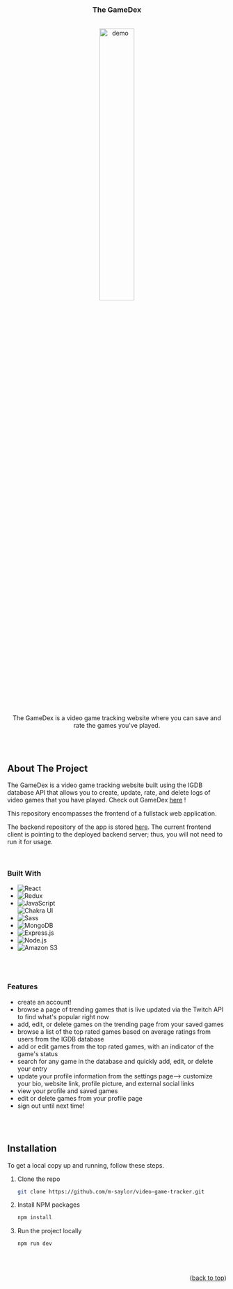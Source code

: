 <a name="readme-top"></a>

<h3 align="center">The GameDex</h3>

<!-- PROJECT DEMO GIF -->
<br />
<div align="center">
  <a href="https://github.com/m-saylor/video-game-tracker">
    <img src="https://github.com/m-saylor/video-game-tracker/blob/main/GamedexDemo.GIF" alt="demo" width="40%">
  </a>

  <p align="center">
    The GameDex is a video game tracking website where you can save and rate the games you've played.
  </p>
</div>

<br>
<br>

## About The Project

The GameDex is a video game tracking website built using the IGDB database API that allows you to create, update, rate, and delete logs of video games that you have played.
Check out GameDex [here](https://video-game-tracker-m7cr.vercel.app/) !

 This repository encompasses the frontend of a fullstack web application.

 The backend repository of the app is stored [here](https://github.com/m-saylor/video-game-tracker-api). The current frontend client is pointing to the deployed backend server; thus, you will not need to run it for usage.

<br>

### Built With

<p>
  <ul>
    <li><img alt="React" src="https://img.shields.io/badge/-React-61DAFB?style=flat-square&logo=react&logoColor=white" /></li>
    <li><img alt="Redux" src="https://img.shields.io/badge/-Redux-764ABC?style=flat-square&logo=redux&logoColor=white" /></li>
    <li><img alt="JavaScript" src="https://img.shields.io/badge/-JavaScript-F7DF1E?style=flat-square&logo=JavaScript&logoColor=white" /></li>
    <img alt="Chakra UI" src="https://img.shields.io/badge/-Chakra%20UI-319795?style=flat-square&logo=chakra+ui&logoColor=white" />
    <li><img alt="Sass" src="https://img.shields.io/badge/-SCSS-CC6699?style=flat-square&logo=Sass&logoColor=white" /></li>
    <li><img alt="MongoDB" src="https://img.shields.io/badge/-MongoDB-47A248?style=flat-square&logo=mongodb&logoColor=white" /></li>
    <li><img alt="Express.js" src="https://img.shields.io/badge/-Express.js-000000?style=flat-square&logo=express&logoColor=white" /></li>
    <li><img alt="Node.js" src="https://img.shields.io/badge/-Node.js-339933?style=flat-square&logo=node.js&logoColor=white" /></li>
    <li><img alt="Amazon S3" src="https://img.shields.io/badge/-Amazon%20S3-569A31?style=flat-square&logo=amazon+s3&logoColor=white" /></li>
  </ul>
</p>

<br>
<br>


### Features

<ul>
  <li>create an account!</li>
  <li>browse a page of trending games that is live updated via the Twitch API to find what's popular right now</li>
  <li>add, edit, or delete games on the trending page from your saved games</li>
  <li>browse a list of the top rated games based on average ratings from users from the IGDB database</li>
  <li>add or edit games from the top rated games, with an indicator of the game's status</li>
  <li>search for any game in the database and quickly add, edit, or delete your entry</li>
  <li>update your profile information from the settings page--> customize your bio, website link, profile picture, and external social links</li>
  <li>view your profile and saved games</li>
  <li>edit or delete games from your profile page</li>
  <li>sign out until next time!</li>
</ul>

<br>
<br>

<!-- GETTING STARTED -->
## Installation

To get a local copy up and running, follow these steps.

1. Clone the repo
   ```sh
   git clone https://github.com/m-saylor/video-game-tracker.git
   ```
2. Install NPM packages
   ```sh
   npm install
   ```
3. Run the project locally
   ```sh
   npm run dev
   ```
<br>
<br>



<p align="right">(<a href="#readme-top">back to top</a>)</p>


